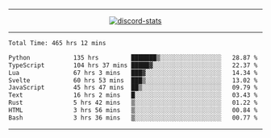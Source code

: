 <a href="https://www.github.com/ripavoid" target="_blank" rel="noreferrer">

-------

<div align='center'>
    <a href='https://discordapp.com/users/825178146797518881'>
        <img align='center' alt='discord-stats' src='https://api.discord-status.me/825178146797518881?nitro&boost=4&gradient=%231e0b1a%2C%23000000%2C%23000000%2C%23160316'></img>
    </a>
</div>

-------

<!--START_SECTION:waka-->

```txt
Total Time: 465 hrs 12 mins

Python            135 hrs         ███████▒░░░░░░░░░░░░░░░░░   28.87 %
TypeScript        104 hrs 37 mins █████▓░░░░░░░░░░░░░░░░░░░   22.37 %
Lua               67 hrs 3 mins   ███▓░░░░░░░░░░░░░░░░░░░░░   14.34 %
Svelte            60 hrs 53 mins  ███▒░░░░░░░░░░░░░░░░░░░░░   13.02 %
JavaScript        45 hrs 47 mins  ██▒░░░░░░░░░░░░░░░░░░░░░░   09.79 %
Text              16 hrs 2 mins   █░░░░░░░░░░░░░░░░░░░░░░░░   03.43 %
Rust              5 hrs 42 mins   ▒░░░░░░░░░░░░░░░░░░░░░░░░   01.22 %
HTML              3 hrs 56 mins   ▒░░░░░░░░░░░░░░░░░░░░░░░░   00.84 %
Bash              3 hrs 36 mins   ▒░░░░░░░░░░░░░░░░░░░░░░░░   00.77 %
```

<!--END_SECTION:waka-->

-------
